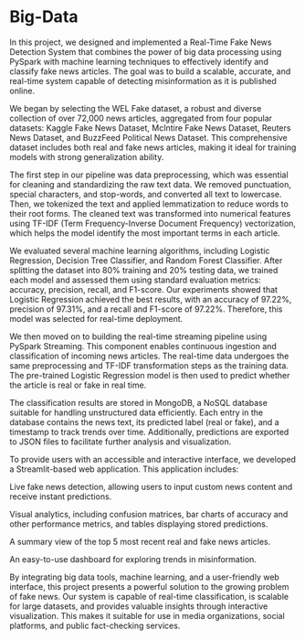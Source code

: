 # Big-Data

In this project, we designed and implemented a Real-Time Fake News Detection System that combines the power of big data processing using PySpark with machine learning techniques to effectively identify and classify fake news articles. The goal was to build a scalable, accurate, and real-time system capable of detecting misinformation as it is published online.

We began by selecting the WEL Fake dataset, a robust and diverse collection of over 72,000 news articles, aggregated from four popular datasets: Kaggle Fake News Dataset, McIntire Fake News Dataset, Reuters News Dataset, and BuzzFeed Political News Dataset. This comprehensive dataset includes both real and fake news articles, making it ideal for training models with strong generalization ability.

The first step in our pipeline was data preprocessing, which was essential for cleaning and standardizing the raw text data. We removed punctuation, special characters, and stop-words, and converted all text to lowercase. Then, we tokenized the text and applied lemmatization to reduce words to their root forms. The cleaned text was transformed into numerical features using TF-IDF (Term Frequency-Inverse Document Frequency) vectorization, which helps the model identify the most important terms in each article.

We evaluated several machine learning algorithms, including Logistic Regression, Decision Tree Classifier, and Random Forest Classifier. After splitting the dataset into 80% training and 20% testing data, we trained each model and assessed them using standard evaluation metrics: accuracy, precision, recall, and F1-score. Our experiments showed that Logistic Regression achieved the best results, with an accuracy of 97.22%, precision of 97.31%, and a recall and F1-score of 97.22%. Therefore, this model was selected for real-time deployment.

We then moved on to building the real-time streaming pipeline using PySpark Streaming. This component enables continuous ingestion and classification of incoming news articles. The real-time data undergoes the same preprocessing and TF-IDF transformation steps as the training data. The pre-trained Logistic Regression model is then used to predict whether the article is real or fake in real time.

The classification results are stored in MongoDB, a NoSQL database suitable for handling unstructured data efficiently. Each entry in the database contains the news text, its predicted label (real or fake), and a timestamp to track trends over time. Additionally, predictions are exported to JSON files to facilitate further analysis and visualization.

To provide users with an accessible and interactive interface, we developed a Streamlit-based web application. This application includes:

Live fake news detection, allowing users to input custom news content and receive instant predictions.

Visual analytics, including confusion matrices, bar charts of accuracy and other performance metrics, and tables displaying stored predictions.

A summary view of the top 5 most recent real and fake news articles.

An easy-to-use dashboard for exploring trends in misinformation.

By integrating big data tools, machine learning, and a user-friendly web interface, this project presents a powerful solution to the growing problem of fake news. Our system is capable of real-time classification, is scalable for large datasets, and provides valuable insights through interactive visualization. This makes it suitable for use in media organizations, social platforms, and public fact-checking services.
